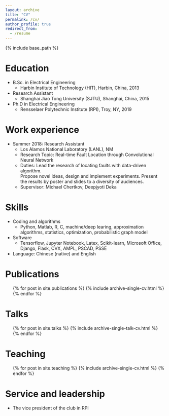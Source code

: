 ```yaml
---
layout: archive
title: "CV"
permalink: /cv/
author_profile: true
redirect_from:
  - /resume
---
```


{% include base_path %}

Education
======
* B.Sc. in Electrical Engineering
  * Harbin Institute of Technology (HIT), Harbin, China, 2013
* Research Assistant  
  * Shanghai Jiao Tong University (SJTU), Shanghai, China, 2015
* Ph.D in Electrical Engineering
  * Rensselaer Polytechnic Institute (RPI), Troy, NY, 2019
  
Work experience
======
* Summer 2018: Research Assistant
  * Los Alamos National Laboratory (LANL), NM
  * Research Topic: Real-time Fault Location through Convolutional Neural Network
  * Duties: Lead the research of locating faults with data-driven algorithm.  
            Propose novel ideas, design and implement experiments.
            Present the results by poster and slides to a diversity of audiences. 
  * Supervisor: Michael Chertkov, Deepjyoti Deka 
	
  
Skills
======
* Coding and algorithms
  * Python, Matlab, R, C, machine/deep learing, approximation algorithms, statistics, optimization, probabilistic graph model 
* Software
  * Tensorflow, Jupyter Notebook, Latex, Scikit-learn, Microsoft Office, Django, Flask, CVX, AMPL, PSCAD, PSSE
* Language: Chinese (native) and English

Publications
======
  <ul>{% for post in site.publications %}
    {% include archive-single-cv.html %}
  {% endfor %}</ul>
  
Talks
======
  <ul>{% for post in site.talks %}
    {% include archive-single-talk-cv.html %}
  {% endfor %}</ul>
  
Teaching
======
  <ul>{% for post in site.teaching %}
    {% include archive-single-cv.html %}
  {% endfor %}</ul>
  
Service and leadership
======
* The vice president of the club in RPI
